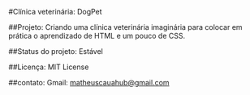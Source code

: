 #Clínica veterinária: DogPet

##Projeto:
Criando uma clínica veterinária imaginária para colocar em prática o aprendizado de HTML e um pouco de CSS.

##Status do projeto:
Estável

##Licença:
MIT License

##contato:
Gmail: matheuscauahub@gmail.com 


